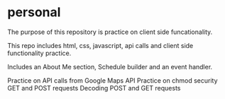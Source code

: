 # personal
The purpose of this repository is practice on client side funcationality.

This repo includes html, css, javascript, api calls and client side functionality practice.

Includes an About Me section, Schedule builder and an event handler.

Practice on API calls from Google Maps API
Practice on chmod security
GET and POST requests
Decoding POST and GET requests
